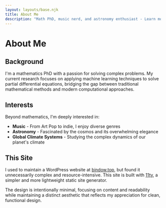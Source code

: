```yaml
---
layout: layouts/base.njk
title: About Me
description: "Math PhD, music nerd, and astronomy enthusiast - Learn more about Bindow"
---
```


# About Me

<div class="about-section">
  <h2>Background</h2>
  <p>I'm a mathematics PhD with a passion for solving complex problems. My current research focuses on applying machine learning techniques to solve partial differential equations, bridging the gap between traditional mathematical methods and modern computational approaches.</p>
</div>

<div class="about-section">
  <h2>Interests</h2>
  <p>Beyond mathematics, I'm deeply interested in:</p>
  <ul>
    <li><strong>Music</strong> - From Art Pop to indie, I enjoy diverse genres</li>
    <li><strong>Astronomy</strong> - Fascinated by the cosmos and its overwhelming elegance</li>
    <li><strong>Global Climate Systems</strong> - Studying the complex dynamics of our planet's climate</li>
  </ul>
</div>

<div class="about-section">
  <h2>This Site</h2>
  <p>I used to maintain a WordPress website at <a href="https://bindow.top" target="_blank" rel="noopener">bindow.top</a>, but found it unnecessarily complex and resource-intensive. This site is built with <a href="https://www.11ty.dev/" target="_blank" rel="noopener">11ty</a>, a simpler and more lightweight static site generator.</p>
  
  <p>The design is intentionally minimal, focusing on content and readability while maintaining a distinct aesthetic that reflects my appreciation for clean, functional design.</p>
</div>